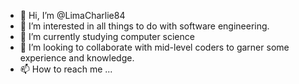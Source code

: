 - 👋 Hi, I’m @LimaCharlie84
- 👀 I’m interested in all things to do with software engineering.
- 🌱 I’m currently studying computer science
- 💞️ I’m looking to collaborate with mid-level coders to garner some experience and knowledge.
- 📫 How to reach me ...

<!---
LimaCharlie84/LimaCharlie84 is a ✨ special ✨ repository because its `README.md` (this file) appears on your GitHub profile.
You can click the Preview link to take a look at your changes.
--->
